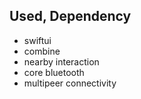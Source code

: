 ## Used, Dependency

- swiftui
- combine
- nearby interaction
- core bluetooth
- multipeer connectivity

